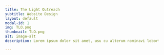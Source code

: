```yaml
---
title: The Light Outreach
subtitle: Website Design
layout: default
modal-id: 1
img: TLO.png
thumbnail: TLO.png
alt: image-alt
description: Lorem ipsum dolor sit amet, usu cu alterum nominavi lobortis. At duo novum diceret. Tantas apeirian vix et, usu sanctus postulant inciderint ut, populo diceret necessitatibus in vim. Cu eum dicam feugiat noluisse.

---
```

